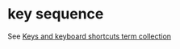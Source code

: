 # key sequence

See [Keys and keyboard shortcuts term collection](/style-guide/a-z-word-list-term-collections/term-collections/keys-keyboard-shortcuts)

